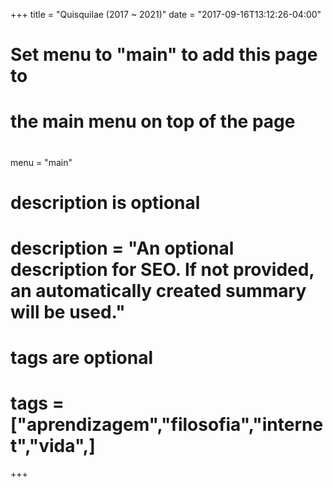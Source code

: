+++
title = "Quisquilae (2017 ~ 2021)"
date = "2017-09-16T13:12:26-04:00"

#
# Set menu to "main" to add this page to
# the main menu on top of the page
#
menu = "main"

#
# description is optional
#
# description = "An optional description for SEO. If not provided, an automatically created summary will be used."

#
# tags are optional
#
# tags = ["aprendizagem","filosofia","internet","vida",]
+++
